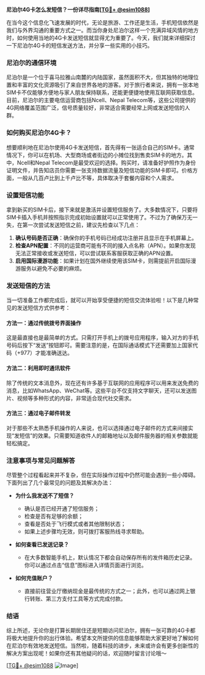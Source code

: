 **尼泊尔4G卡怎么发短信？一份详尽指南[[TG💪+ @esim1088](https://t.me/s/esim1088)]**

在当今这个信息化飞速发展的时代，无论是旅游、工作还是生活，手机短信依然是我们与外界沟通的重要方式之一。而当你身处尼泊尔这样一个充满异域风情的地方时，如何使用当地的4G卡发送短信就显得尤为重要了。今天，我们就来详细探讨一下尼泊尔4G卡的短信发送方法，并分享一些实用的小技巧。

### 尼泊尔的通信环境

尼泊尔是一个位于喜马拉雅山南麓的内陆国家，虽然面积不大，但其独特的地理位置和丰富的文化资源吸引了来自世界各地的游客。对于旅行者来说，拥有一张本地SIM卡不仅能够方便地与家人朋友保持联系，还能更便捷地使用互联网获取信息。目前，尼泊尔的主要电信运营商包括Ncell、Nepal Telecom等，这些公司提供的4G网络覆盖范围广泛，信号质量较好，非常适合需要经常上网或发送短信的人群。

### 如何购买尼泊尔4G卡？

想要顺利地在尼泊尔使用4G卡发送短信，首先得有一张适合自己的SIM卡。通常情况下，你可以在机场、大型商场或者街边的小摊位找到售卖SIM卡的地方。其中，Ncell和Nepal Telecom是最受欢迎的选择。购买时，请准备好护照作为身份证明文件，并告知店员你需要一张支持数据流量及短信功能的SIM卡即可。价格方面，一般从几百卢比到上千卢比不等，具体取决于套餐内容和个人需求。

### 设置短信功能

拿到新买的SIM卡后，接下来就是激活并设置短信服务了。大多数情况下，只要将SIM卡插入手机并按照指示完成初始设置就可以正常使用了。不过为了确保万无一失，在第一次尝试发送短信之前，建议先检查以下几点：

1. **确认号码是否正确**：确保你的手机号码已经成功注册并且显示在手机屏幕上。
2. **检查APN配置**：不同的运营商可能有不同的接入点名称（APN）。如果你发现无法正常接收或发送短信，可以尝试联系客服获取正确的APN设置。
3. **启用国际漫游功能**：如果计划在国外继续使用该SIM卡，则需提前开启国际漫游服务以避免不必要的麻烦。

### 发送短信的方法

当一切准备工作都完成后，就可以开始享受便捷的短信交流体验啦！以下是几种常见的发送短信方式供参考：

#### 方法一：通过传统拨号界面操作
这是最直接也是最简单的方式。只需打开手机上的拨号应用程序，输入对方的手机号码后按下“发送”按钮即可。需要注意的是，在国际通话模式下还需要加上国家代码（+977）才能准确送达。

#### 方法二：利用即时通讯软件
除了传统的文本消息外，现在还有许多基于互联网的应用程序可以用来发送免费的消息，比如WhatsApp、WeChat等。这些平台不仅支持文字聊天，还可以发送图片、视频等多种形式的内容，非常适合现代社交需求。

#### 方法三：通过电子邮件转发
对于那些不太熟悉手机操作的人来说，也可以选择通过电子邮件的方式来间接实现“发短信”的效果。只需要知道收件人的邮箱地址以及邮件服务器的相关参数就能轻松搞定。

### 注意事项与常见问题解答

尽管整个过程看起来并不复杂，但在实际操作过程中仍然可能会遇到一些小障碍。下面列出了几个最常见的问题及其解决办法：

- **为什么我发送不了短信？**
   - 确认是否已经开通了短信服务；
   - 检查是否有足够的余额；
   - 查看是否处于飞行模式或者其他限制状态；
   - 如果上述步骤均无效，则可拨打客服热线寻求帮助。

- **如何查看已发送记录？**
   - 在大多数智能手机上，默认情况下都会自动保存所有的发件箱历史记录。你可以通过点击“信息”图标进入详情页面进行浏览。

- **如何充值账户？**
   - 直接前往营业厅缴纳现金是最传统的方式之一；此外，也可以通过网上银行转账、第三方支付工具等方式完成付款。

### 结语

综上所述，无论你是打算长期居住还是短期访问尼泊尔，拥有一张可靠的4G卡都将极大地提升你的出行体验。希望本文所提供的信息能够帮助大家更好地了解如何在尼泊尔有效地发送短信。当然啦，随着科技的进步，未来或许会有更多创新性的解决方案出现呢！如果你还有其他疑问的话，欢迎随时留言讨论哦～

[[TG💪+ @esim1088](https://t.me/s/esim1088) ![Image](https://i.postimg.cc/4NQfJmqS/Snipaste-2025-05-13-00-14-12.png)]